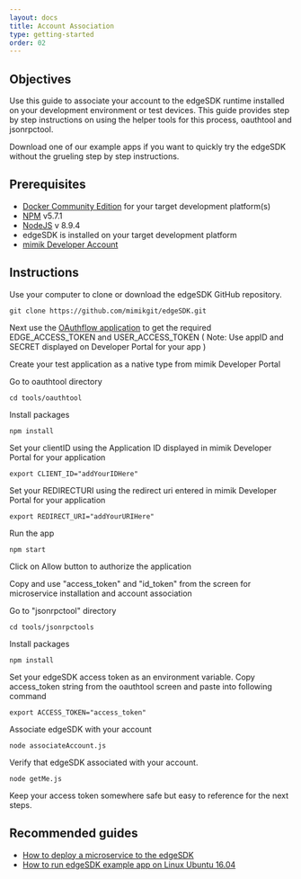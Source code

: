 ```yaml
---
layout: docs
title: Account Association
type: getting-started
order: 02
---
```


## Objectives

Use this guide to associate your account to the edgeSDK runtime installed on your development environment or test devices. This guide provides step by step instructions on using the helper tools for this process, oauthtool and jsonrpctool.

Download one of our example apps if you want to quickly try the edgeSDK without the grueling step by step instructions.

## Prerequisites

- [Docker Community Edition](https://www.docker.com/community-edition#/download) for your target development platform(s)
- [NPM](https://www.npmjs.com/) v5.7.1
- [NodeJS](https://nodejs.org) v 8.9.4
- edgeSDK is installed on your target development platform
- [mimik Developer Account](/docs/1.2.0/getting-started/creating-a-developer-account.html)

## Instructions

Use your computer to clone or download the edgeSDK GitHub repository.

```git clone https://github.com/mimikgit/edgeSDK.git```

Next use the [OAuthflow application](https://github.com/mimikgit/edgeSDK/tree/master/tools/oauthtool) to get the required EDGE_ACCESS_TOKEN and USER_ACCESS_TOKEN  ( Note: Use appID and SECRET displayed on  Developer Portal for your app )

Create your test application as a native type from mimik Developer Portal

Go to oauthtool directory

```cd tools/oauthtool```

Install packages

```npm install```

Set your clientID using the Application ID displayed in mimik Developer Portal for your application

```export CLIENT_ID="addYourIDHere"```

Set your REDIRECTURI  using the redirect uri entered in mimik Developer Portal for your application

```export REDIRECT_URI="addYourURIHere"```

Run the app

```npm start```

Click on Allow button to authorize the application

Copy and use <span id="accessToken">"access_token"</span> and "id_token" from the screen for microservice installation and account association 

Go to "jsonrpctool" directory

```cd tools/jsonrpctools```

Install packages

```npm install```

Set your edgeSDK access token as an environment variable. Copy access_token string from the oauthtool screen and paste into following command

```export ACCESS_TOKEN="access_token"```

Associate edgeSDK with your account

```node associateAccount.js```

Verify that edgeSDK associated with your account.

```node getMe.js```

Keep your access token somewhere safe but easy to reference for the next steps.

## Recommended guides

- [How to deploy a microservice to the edgeSDK](/docs/1.2.0/microservices/how-to-deploy-example-microservice.html)
- [How to run edgeSDK example app on Linux Ubuntu 16.04](/docs/1.2.0/example-apps/how-to-run-edgesdk-example-app-on-linux-ubuntu.html)